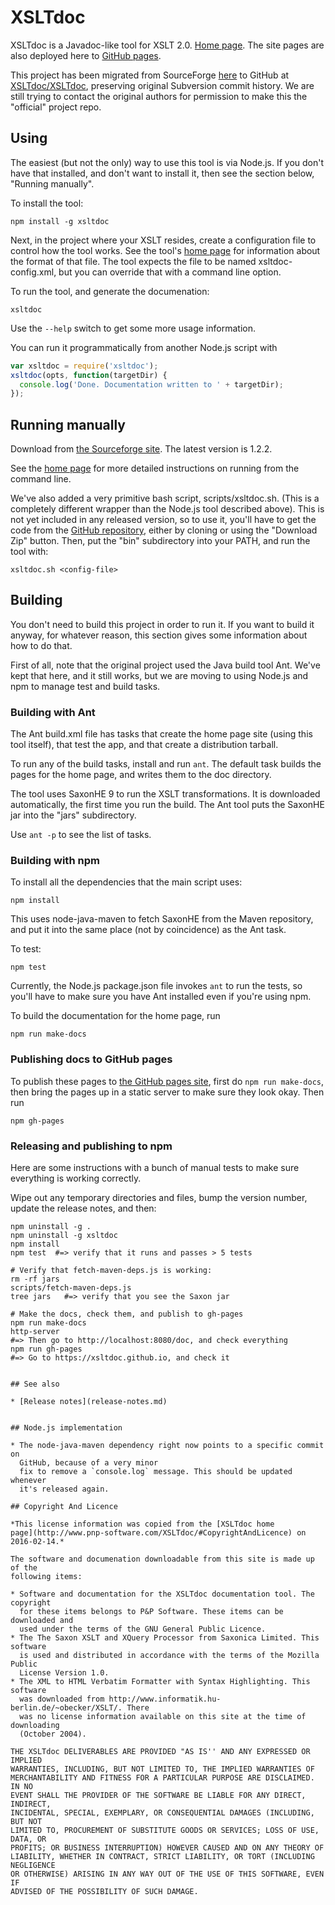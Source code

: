 # XSLTdoc

XSLTdoc is a Javadoc-like tool for XSLT 2.0. [Home 
page](http://www.pnp-software.com/XSLTdoc/). The site pages are also deployed
here to [GitHub pages](http://xsltdoc.github.io/).

This project has been migrated from SourceForge
[here](https://sourceforge.net/projects/xsltdoc/) to GitHub at
[XSLTdoc/XSLTdoc](https://github.com/XSLTdoc/XSLTdoc), preserving original
Subversion commit history. 
We are still trying to contact the original authors for permission to make this 
the "official" project repo.


## Using 

The easiest (but not the only) way to use this tool is via Node.js.
If you don't have that installed, and don't want to install it, then
see the section below, "Running manually".

To install the tool:

```
npm install -g xsltdoc
```

Next, in the project where your XSLT resides, create a configuration file
to control how the tool works. See the tool's [home 
page](http://xsltdoc.github.io/) for information about the format of that file.
The tool expects the file to be named xsltdoc-config.xml, but you can override
that with a command line option.

To run the tool, and generate the documenation:

```
xsltdoc
```

Use the `--help` switch to get some more usage information.

You can run it programmatically from another Node.js script with

```javascript
var xsltdoc = require('xsltdoc');
xsltdoc(opts, function(targetDir) {
  console.log('Done. Documentation written to ' + targetDir);
});
```


## Running manually

Download from [the Sourceforge
site](https://sourceforge.net/projects/xsltdoc/files/xsltdoc/). The latest
version is 1.2.2.

See the [home page](http://xsltdoc.github.io/) for more
detailed instructions on running from the command line.

We've also added a very primitive bash script, scripts/xsltdoc.sh. (This is a
completely different wrapper than the Node.js tool described above). This is not
yet included in any released version, so to use it, you'll have to get the code 
from the [GitHub repository](https://github.com/XSLTdoc/XSLTdoc/), either by 
cloning or using the "Download Zip" button. Then,
put the "bin" subdirectory into your PATH, and run the tool with:

```
xsltdoc.sh <config-file>
```


## Building

You don't need to build this project in order to run it. If you want to build
it anyway, for whatever reason, this section gives some information about how
to do that.

First of all, note that the original project used the Java build tool Ant.
We've kept that here, and it still works, but we are moving to using Node.js
and npm to manage test and build tasks.

### Building with Ant

The Ant build.xml file has tasks that
create the home page site (using this tool itself), that test the app, and
that create a distribution tarball.

To run any of the build tasks, install and run `ant`. The default task builds 
the pages for the home page, and writes them to the doc directory.

The tool uses SaxonHE 9 to run the XSLT transformations. It is downloaded
automatically, the first time you run the build. The Ant tool puts the
SaxonHE jar into the "jars" subdirectory.

Use `ant -p` to see the list of tasks.


### Building with npm

To install all the dependencies that the main script uses:

```
npm install
```

This uses node-java-maven to fetch SaxonHE from the Maven repository, and
put it into the same place (not by coincidence) as the Ant task.

To test:

```
npm test
```

Currently, the Node.js package.json file invokes `ant` to run the tests, so
you'll have to make sure you have Ant installed even if you're using npm.

To build the documentation for the home page, run

```
npm run make-docs
```

### Publishing docs to GitHub pages

To publish these pages to [the GitHub pages 
site](http://xsltdoc.github.io), first do `npm run make-docs`, then bring the
pages up in a static server to make sure they look okay. Then run

```
npm gh-pages
```

### Releasing and publishing to npm

Here are some instructions with a bunch of manual tests to make sure everything
is working correctly.

Wipe out any temporary directories and files, bump the version number, 
update the release notes, and then:

```
npm uninstall -g .
npm uninstall -g xsltdoc
npm install
npm test  #=> verify that it runs and passes > 5 tests

# Verify that fetch-maven-deps.js is working:
rm -rf jars
scripts/fetch-maven-deps.js
tree jars   #=> verify that you see the Saxon jar

# Make the docs, check them, and publish to gh-pages
npm run make-docs
http-server
#=> Then go to http://localhost:8080/doc, and check everything
npm run gh-pages
#=> Go to https://xsltdoc.github.io, and check it


## See also 

* [Release notes](release-notes.md)


## Node.js implementation

* The node-java-maven dependency right now points to a specific commit on
  GitHub, because of a very minor
  fix to remove a `console.log` message. This should be updated whenever 
  it's released again.

## Copyright And Licence

*This license information was copied from the [XSLTdoc home
page](http://www.pnp-software.com/XSLTdoc/#CopyrightAndLicence) on
2016-02-14.*

The software and documenation downloadable from this site is made up of the 
following items:

* Software and documentation for the XSLTdoc documentation tool. The copyright 
  for these items belongs to P&P Software. These items can be downloaded and 
  used under the terms of the GNU General Public Licence.
* The The Saxon XSLT and XQuery Processor from Saxonica Limited. This software 
  is used and distributed in accordance with the terms of the Mozilla Public 
  License Version 1.0.
* The XML to HTML Verbatim Formatter with Syntax Highlighting. This software 
  was downloaded from http://www.informatik.hu-berlin.de/~obecker/XSLT/. There 
  was no license information available on this site at the time of downloading 
  (October 2004).

THE XSLTdoc DELIVERABLES ARE PROVIDED "AS IS'' AND ANY EXPRESSED OR IMPLIED 
WARRANTIES, INCLUDING, BUT NOT LIMITED TO, THE IMPLIED WARRANTIES OF 
MERCHANTABILITY AND FITNESS FOR A PARTICULAR PURPOSE ARE DISCLAIMED. IN NO 
EVENT SHALL THE PROVIDER OF THE SOFTWARE BE LIABLE FOR ANY DIRECT, INDIRECT, 
INCIDENTAL, SPECIAL, EXEMPLARY, OR CONSEQUENTIAL DAMAGES (INCLUDING, BUT NOT 
LIMITED TO, PROCUREMENT OF SUBSTITUTE GOODS OR SERVICES; LOSS OF USE, DATA, OR 
PROFITS; OR BUSINESS INTERRUPTION) HOWEVER CAUSED AND ON ANY THEORY OF 
LIABILITY, WHETHER IN CONTRACT, STRICT LIABILITY, OR TORT (INCLUDING NEGLIGENCE 
OR OTHERWISE) ARISING IN ANY WAY OUT OF THE USE OF THIS SOFTWARE, EVEN IF 
ADVISED OF THE POSSIBILITY OF SUCH DAMAGE.
